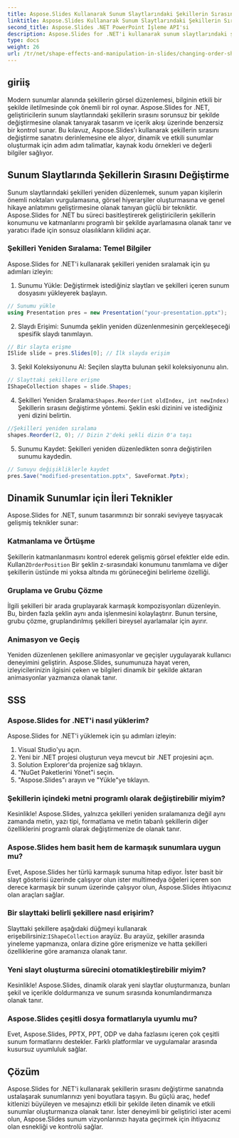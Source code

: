 ```yaml
---
title: Aspose.Slides Kullanarak Sunum Slaytlarındaki Şekillerin Sırasını Değiştirme
linktitle: Aspose.Slides Kullanarak Sunum Slaytlarındaki Şekillerin Sırasını Değiştirme
second_title: Aspose.Slides .NET PowerPoint İşleme API'si
description: Aspose.Slides for .NET'i kullanarak sunum slaytlarındaki şekilleri nasıl yeniden düzenleyeceğinizi ve değiştireceğinizi öğrenin. Bu kapsamlı kılavuzla sunumlarınızı geliştirin.
type: docs
weight: 26
url: /tr/net/shape-effects-and-manipulation-in-slides/changing-order-shapes/
---
```


## giriiş

Modern sunumlar alanında şekillerin görsel düzenlemesi, bilginin etkili bir şekilde iletilmesinde çok önemli bir rol oynar. Aspose.Slides for .NET, geliştiricilerin sunum slaytlarındaki şekillerin sırasını sorunsuz bir şekilde değiştirmesine olanak tanıyarak tasarım ve içerik akışı üzerinde benzersiz bir kontrol sunar. Bu kılavuz, Aspose.Slides'ı kullanarak şekillerin sırasını değiştirme sanatını derinlemesine ele alıyor, dinamik ve etkili sunumlar oluşturmak için adım adım talimatlar, kaynak kodu örnekleri ve değerli bilgiler sağlıyor.

## Sunum Slaytlarında Şekillerin Sırasını Değiştirme

Sunum slaytlarındaki şekilleri yeniden düzenlemek, sunum yapan kişilerin önemli noktaları vurgulamasına, görsel hiyerarşiler oluşturmasına ve genel hikaye anlatımını geliştirmesine olanak tanıyan güçlü bir tekniktir. Aspose.Slides for .NET bu süreci basitleştirerek geliştiricilerin şekillerin konumunu ve katmanlarını programlı bir şekilde ayarlamasına olanak tanır ve yaratıcı ifade için sonsuz olasılıkların kilidini açar.

### Şekilleri Yeniden Sıralama: Temel Bilgiler

Aspose.Slides for .NET'i kullanarak şekilleri yeniden sıralamak için şu adımları izleyin:

1. Sunumu Yükle: Değiştirmek istediğiniz slaytları ve şekilleri içeren sunum dosyasını yükleyerek başlayın.

```csharp
// Sunumu yükle
using Presentation pres = new Presentation("your-presentation.pptx");
```

2. Slaydı Erişimi: Sunumda şeklin yeniden düzenlenmesinin gerçekleşeceği spesifik slaydı tanımlayın.

```csharp
// Bir slayta erişme
ISlide slide = pres.Slides[0]; // İlk slayda erişim
```

3. Şekil Koleksiyonunu Al: Seçilen slaytta bulunan şekil koleksiyonunu alın.

```csharp
// Slayttaki şekillere erişme
IShapeCollection shapes = slide.Shapes;
```

4.  Şekilleri Yeniden Sıralama:`Shapes.Reorder(int oldIndex, int newIndex)` Şekillerin sırasını değiştirme yöntemi. Şeklin eski dizinini ve istediğiniz yeni dizini belirtin.

```csharp
//Şekilleri yeniden sıralama
shapes.Reorder(2, 0); // Dizin 2'deki şekli dizin 0'a taşı
```

5. Sunumu Kaydet: Şekilleri yeniden düzenledikten sonra değiştirilen sunumu kaydedin.

```csharp
// Sunuyu değişikliklerle kaydet
pres.Save("modified-presentation.pptx", SaveFormat.Pptx);
```

## Dinamik Sunumlar için İleri Teknikler

Aspose.Slides for .NET, sunum tasarımınızı bir sonraki seviyeye taşıyacak gelişmiş teknikler sunar:

### Katmanlama ve Örtüşme

 Şekillerin katmanlanmasını kontrol ederek gelişmiş görsel efektler elde edin. Kullan`ZOrderPosition` Bir şeklin z-sırasındaki konumunu tanımlama ve diğer şekillerin üstünde mi yoksa altında mı görüneceğini belirleme özelliği.

### Gruplama ve Grubu Çözme

İlgili şekilleri bir arada gruplayarak karmaşık kompozisyonları düzenleyin. Bu, birden fazla şeklin aynı anda işlenmesini kolaylaştırır. Bunun tersine, grubu çözme, gruplandırılmış şekilleri bireysel ayarlamalar için ayırır.

### Animasyon ve Geçiş

Yeniden düzenlenen şekillere animasyonlar ve geçişler uygulayarak kullanıcı deneyimini geliştirin. Aspose.Slides, sunumunuza hayat veren, izleyicilerinizin ilgisini çeken ve bilgileri dinamik bir şekilde aktaran animasyonlar yazmanıza olanak tanır.

## SSS

### Aspose.Slides for .NET'i nasıl yüklerim?

Aspose.Slides for .NET'i yüklemek için şu adımları izleyin:

1. Visual Studio'yu açın.
2. Yeni bir .NET projesi oluşturun veya mevcut bir .NET projesini açın.
3. Solution Explorer'da projenize sağ tıklayın.
4. "NuGet Paketlerini Yönet"i seçin.
5. "Aspose.Slides"ı arayın ve "Yükle"ye tıklayın.

### Şekillerin içindeki metni programlı olarak değiştirebilir miyim?

Kesinlikle! Aspose.Slides, yalnızca şekilleri yeniden sıralamanıza değil aynı zamanda metin, yazı tipi, formatlama ve metin tabanlı şekillerin diğer özelliklerini programlı olarak değiştirmenize de olanak tanır.

### Aspose.Slides hem basit hem de karmaşık sunumlara uygun mu?

Evet, Aspose.Slides her türlü karmaşık sunuma hitap ediyor. İster basit bir slayt gösterisi üzerinde çalışıyor olun ister multimedya öğeleri içeren son derece karmaşık bir sunum üzerinde çalışıyor olun, Aspose.Slides ihtiyacınız olan araçları sağlar.

### Bir slayttaki belirli şekillere nasıl erişirim?

Slayttaki şekillere aşağıdaki düğmeyi kullanarak erişebilirsiniz:`IShapeCollection` arayüz. Bu arayüz, şekiller arasında yineleme yapmanıza, onlara dizine göre erişmenize ve hatta şekilleri özelliklerine göre aramanıza olanak tanır.

### Yeni slayt oluşturma sürecini otomatikleştirebilir miyim?

Kesinlikle! Aspose.Slides, dinamik olarak yeni slaytlar oluşturmanıza, bunları şekil ve içerikle doldurmanıza ve sunum sırasında konumlandırmanıza olanak tanır.

### Aspose.Slides çeşitli dosya formatlarıyla uyumlu mu?

Evet, Aspose.Slides, PPTX, PPT, ODP ve daha fazlasını içeren çok çeşitli sunum formatlarını destekler. Farklı platformlar ve uygulamalar arasında kusursuz uyumluluk sağlar.

## Çözüm

Aspose.Slides for .NET'i kullanarak şekillerin sırasını değiştirme sanatında ustalaşarak sunumlarınızı yeni boyutlara taşıyın. Bu güçlü araç, hedef kitlenizi büyüleyen ve mesajınızı etkili bir şekilde ileten dinamik ve etkili sunumlar oluşturmanıza olanak tanır. İster deneyimli bir geliştirici ister acemi olun, Aspose.Slides sunum vizyonlarınızı hayata geçirmek için ihtiyacınız olan esnekliği ve kontrolü sağlar.